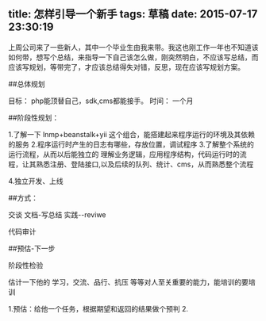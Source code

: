 title: 怎样引导一个新手 
tags: 草稿
date: 2015-07-17 23:30:19 
---

上周公司来了一些新人，其中一个毕业生由我来带。我这也刚工作一年也不知道该如何带，想写个总结，来指导一下自己该怎么做，刚突然明白，不应该写总结，而应该写规划，等带完了，才应该总结得失对错，反思，现在应该写规划方案。

##总体规划

目标： php能顶替自己，sdk,cms都能接手。
时间： 一个月

##阶段性规划：

  1.了解一下 lnmp+beanstalk+yii 这个组合，能搭建起来程序运行的环境及其依赖的服务
  2.程序运行时产生的日志有哪些，存放位置，调试程序
  3.了解整个系统的运行流程，从而以后能独立的 理解业务逻辑，应用程序结构，代码运行时的流程，让其熟悉注册、登陆接口,以及后续的队列、统计、cms，从而熟悉整个流程
  
  4.独立开发、上线



##方式：

  交谈 
  文档-写总结
  实践--reviwe
  
  代码审计
 

##预估-下一步

阶段性检验

估计一下他的 学习，交流、品行、抗压  等等对人至关重要的能力，能培训的要培训

1.预估：给他一个任务，根据期望和返回的结果做个预判
2.




